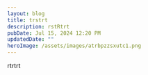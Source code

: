 ```yaml
---
layout: blog
title: trstrt
description: rstRtrt
pubDate: Jul 15, 2024 12:20 PM
updatedDate: ""
heroImage: /assets/images/atrbpzzsxutc1.png
---
```

rtrtrt
